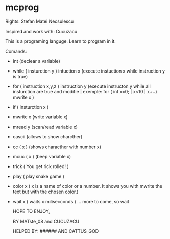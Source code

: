 # mcprog
Rights: Stefan Matei Necsulescu

Inspired and work with: Cucuzacu

This is a programing languge. Learn to program in it.

Comands:
- int (declear a variable)
- while ( insturction y ) intuction x (execute instuction x while instruction y is true) 
- for ( instruction x,y,z ) instruction y (execute instructon y while all insturction are true and modifie | exemple: for ( int x=0; | x<10 | x++) mwrite x )
- if ( insturction x )
- mwrite x (write variable x)
- mread y (scan/read variable x)
- cascii (allows to show charcther)
- cc ( x ) (shows characther with number x)
- mcuc ( x ) (beep variable x)
- trick ( You get rick rolled! )
- play ( play snake game )
- color x ( x is a name of color or a number. It shows you with mwrite the text but with the chosen color.)
- wait x ( waits x milisecconds )
  ... more to come, so wait

  
  HOPE TO ENJOY,
  
  BY MATste_08 and CUCUZACU

  HELPED BY: ###### AND CATTUS_GOD
